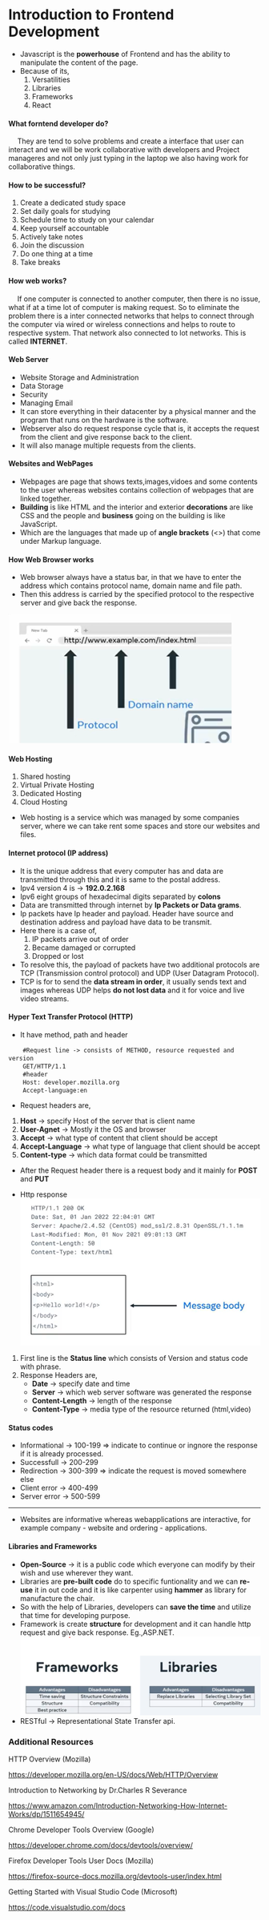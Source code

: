 # Introduction to Frontend Development
* Javascript is the **powerhouse** of Frontend and has the ability to manipulate the content of the page.
* Because of its,
    1. Versatilities
    2. Libraries
    3. Frameworks
    4. React
#### What forntend developer do?
   &emsp; They are tend to solve problems and create a interface that user can interact and we will be work collaborative with developers and Project manageres and not only just typing in the laptop we also having work for collaborative things.
#### How to be successful?
1. Create a dedicated study space 
2. Set daily goals for studying 
3. Schedule time to study on your calendar 
4. Keep yourself accountable 
5. Actively take notes 
6. Join the discussion 
7. Do one thing at a time 
8. Take breaks 
#### How web works?
&emsp; If one computer is connected to another computer, then there is no issue, what if at a time lot of computer is making request. So to eliminate the problem there is a inter connected networks that helps to connect through the computer via wired or wireless connections and helps to route to respective system. That network also connected to lot networks. This is called **INTERNET**.
#### Web Server
* Website Storage and Administration
* Data Storage
* Security
* Managing Email
* It can store everything in their datacenter by a physical manner and the program that runs on the hardware is the software.
* Webserver also do request response cycle that is, it accepts the request from the client and give response back to the client.
* It will also manage multiple requests from the clients.
#### Websites and WebPages
* Webpages are page that shows texts,images,vidoes and some contents to the user whereas websites contains collection of webpages that are linked together.
* **Building** is like HTML and the interior and exterior **decorations** are like CSS and the people and **business** going on the building is like JavaScript.
* Which are the languages that made up of **angle brackets** (<>) that come under Markup language.
#### How Web Browser works
* Web browser always have a status bar, in that we have to enter the address which contains protocol name, domain name and file path.
* Then this address is carried by the specified protocol to the respective server and give back the response.

![Address Image](./image.png)
#### Web Hosting
1. Shared hosting
2. Virtual Private Hosting
3. Dedicated Hosting
4. Cloud Hosting
* Web hosting is a service which was managed by some companies server, where we can take rent some spaces and store our websites and files.
#### Internet protocol (IP address)
* It is the unique address that every computer has and data are transmitted through this and it is same to the postal address.
* Ipv4 version 4 is -> **192.0.2.168**
* Ipv6 eight groups of hexadecimal digits separated by **colons**
* Data are transmitted through internet by **Ip Packets or Data grams**.
* Ip packets have Ip header and payload. Header have source and destination address and payload have data to be transmit.
* Here there is a case of,
    1. IP packets arrive out of order
    2. Became damaged or corrupted
    3. Dropped or lost
* To resolve this, the payload of packets have two additional protocols are TCP (Transmission control protocol) and UDP (User Datagram Protocol).
* TCP is for to send the **data stream in order**, it usually sends text and images whereas UDP helps **do not lost data** and it for voice and live video streams.
#### Hyper Text Transfer Protocol (HTTP)
* It have method, path and header
```
    #Request line -> consists of METHOD, resource requested and version
    GET/HTTP/1.1
    #header
    Host: developer.mozilla.org
    Accept-language:en
```

* Request headers are,
1. **Host** -> specify Host of the server that is client name
2. **User-Agnet** -> Mostly it the OS and browser
3. **Accept** -> what type of content that client should be accept
4. **Accept-Language** -> what type of language that client should be accept
5. **Content-type** -> which data format could be transmitted
* After the Request header there is a request body and it mainly for **POST** and **PUT**

* Http response
![Http response](./Images/http.png)
1. First line is the **Status line** which consists of Version and status code with phrase.
2. Response Headers are,
    * **Date** -> specify date and time
    * **Server** -> which web server software was generated the response
    * **Content-Length** -> length of the response
    * **Content-Type** -> media type of the resource returned (html,video)
#### Status codes
* Informational -> 100-199 => indicate to continue or ingnore the response if it is already processed.
* Successfull -> 200-299 
* Redirection -> 300-399 => indicate the request is moved somewhere else
* Client error -> 400-499 
* Server error -> 500-599
-----------------------------------------------
* Websites are informative whereas webapplications are interactive, for example company - website and ordering - applications.
#### Libraries and Frameworks
* **Open-Source** -> it is a public code which everyone can modify by their wish and use wherever they want.
* Libraries are **pre-built code** do to specific funtionality and we can **re-use** it in out code and it is like carpenter using **hammer** as library for manufacture the chair.
* So with the help of Libraries, developers can **save the time** and utilize that time for developing purpose.
* Framework is create **structure** for development and it can handle http request and give back response. Eg.,ASP.NET.
![Advantages Disadvantages](./Images/libraries%20and%20frameworks.png)
* RESTful -> Representational State Transfer api.

### Additional Resources
HTTP Overview (Mozilla)

https://developer.mozilla.org/en-US/docs/Web/HTTP/Overview

Introduction to Networking by Dr.Charles R Severance

https://www.amazon.com/Introduction-Networking-How-Internet-Works/dp/1511654945/

Chrome Developer Tools Overview (Google)

https://developer.chrome.com/docs/devtools/overview/

Firefox Developer Tools User Docs  (Mozilla)

https://firefox-source-docs.mozilla.org/devtools-user/index.html

Getting Started with Visual Studio Code  (Microsoft)

https://code.visualstudio.com/docs

